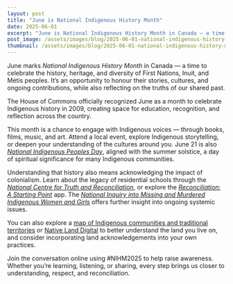 ```yaml
---
layout: post
title: "June is National Indigenous History Month"
date: 2025-06-01
excerpt: "June is National Indigenous History Month in Canada — a time to honour the cultures, histories, and contributions of First Nations, Inuit, and Métis peoples, and to reflect on the shared path toward truth and reconciliation."
post_image: /assets/images/blog/2025-06-01-national-indigenous-history-month.jpg
thumbnail: /assets/images/blog/2025-06-01-national-indigenous-history-month-thumb.jpg
---
```


June marks *National Indigenous History Month* in Canada — a time to celebrate the history, heritage, and diversity of First Nations, Inuit, and Métis peoples. It’s an opportunity to honour their stories, cultures, and ongoing contributions, while also reflecting on the truths of our shared past.

The House of Commons officially recognized June as a month to celebrate Indigenous history in 2009, creating space for education, recognition, and reflection across the country.

This month is a chance to engage with Indigenous voices — through books, films, music, and art. Attend a local event, explore Indigenous storytelling, or deepen your understanding of the cultures around you. June 21 is also [*National Indigenous Peoples Day*](https://www.rcaanc-cirnac.gc.ca/eng/1100100013718/1708446948967), aligned with the summer solstice, a day of spiritual significance for many Indigenous communities.

Understanding that history also means acknowledging the impact of colonialism. Learn about the legacy of residential schools through the [*National Centre for Truth and Reconciliation*](https://nctr.ca/records/reports/), or explore the [*Reconciliation: A Starting Point*](https://www.csps-efpc.gc.ca/tools/apps/ils/index-eng.aspx) app. The [*National Inquiry into Missing and Murdered Indigenous Women and Girls*](https://www.mmiwg-ffada.ca/) offers further insight into ongoing systemic issues.

You can also explore a [map of Indigenous communities and traditional territories](https://geo.sac-isc.gc.ca/geoviewer-geovisualiseur/index-eng.html) or [Native Land Digital](https://native-land.ca/) to better understand the land you live on, and consider incorporating land acknowledgements into your own practices.

Join the conversation online using #NIHM2025 to help raise awareness. Whether you’re learning, listening, or sharing, every step brings us closer to understanding, respect, and reconciliation.

